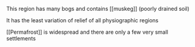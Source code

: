 This region has many bogs and contains [[muskeg]] (poorly drained soil)

It has the least variation of relief of all physiographic regions

[[Permafrost]] is widespread and there are only a few very small settlements